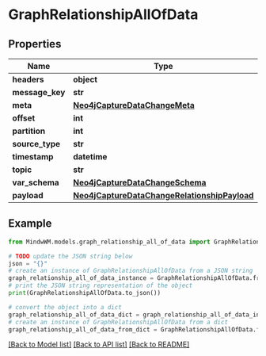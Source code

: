 # GraphRelationshipAllOfData


## Properties

Name | Type | Description | Notes
------------ | ------------- | ------------- | -------------
**headers** | **object** |  | 
**message_key** | **str** |  | 
**meta** | [**Neo4jCaptureDataChangeMeta**](Neo4jCaptureDataChangeMeta.md) |  | 
**offset** | **int** |  | 
**partition** | **int** |  | 
**source_type** | **str** |  | 
**timestamp** | **datetime** |  | 
**topic** | **str** |  | 
**var_schema** | [**Neo4jCaptureDataChangeSchema**](Neo4jCaptureDataChangeSchema.md) |  | 
**payload** | [**Neo4jCaptureDataChangeRelationshipPayload**](Neo4jCaptureDataChangeRelationshipPayload.md) |  | 

## Example

```python
from MindwWM.models.graph_relationship_all_of_data import GraphRelationshipAllOfData

# TODO update the JSON string below
json = "{}"
# create an instance of GraphRelationshipAllOfData from a JSON string
graph_relationship_all_of_data_instance = GraphRelationshipAllOfData.from_json(json)
# print the JSON string representation of the object
print(GraphRelationshipAllOfData.to_json())

# convert the object into a dict
graph_relationship_all_of_data_dict = graph_relationship_all_of_data_instance.to_dict()
# create an instance of GraphRelationshipAllOfData from a dict
graph_relationship_all_of_data_from_dict = GraphRelationshipAllOfData.from_dict(graph_relationship_all_of_data_dict)
```
[[Back to Model list]](../README.md#documentation-for-models) [[Back to API list]](../README.md#documentation-for-api-endpoints) [[Back to README]](../README.md)


